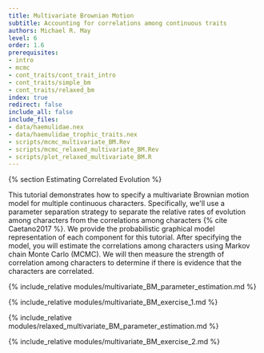 ```yaml
---
title: Multivariate Brownian Motion
subtitle: Accounting for correlations among continuous traits
authors: Michael R. May
level: 6
order: 1.6
prerequisites:
- intro
- mcmc
- cont_traits/cont_trait_intro
- cont_traits/simple_bm
- cont_traits/relaxed_bm
index: true
redirect: false
include_all: false
include_files:
- data/haemulidae.nex
- data/haemulidae_trophic_traits.nex
- scripts/mcmc_multivariate_BM.Rev
- scripts/mcmc_relaxed_multivariate_BM.Rev
- scripts/plot_relaxed_multivariate_BM.R
---
```


{% section Estimating Correlated Evolution %}

This tutorial demonstrates how to specify a multivariate Brownian motion model for multiple continuous characters. Specifically, we'll use a parameter separation strategy to separate the relative rates of evolution among characters from the correlations among characters {% cite Caetano2017 %}. We provide the probabilistic graphical model representation of each component for this tutorial. After specifying the model, you will estimate the correlations among characters using Markov chain Monte Carlo (MCMC). We will then measure the strength of correlation among characters to determine if there is evidence that the characters are correlated.

{% include_relative modules/multivariate_BM_parameter_estimation.md %}

{% include_relative modules/multivariate_BM_exercise_1.md %}

{% include_relative modules/relaxed_multivariate_BM_parameter_estimation.md %}

{% include_relative modules/multivariate_BM_exercise_2.md %}
